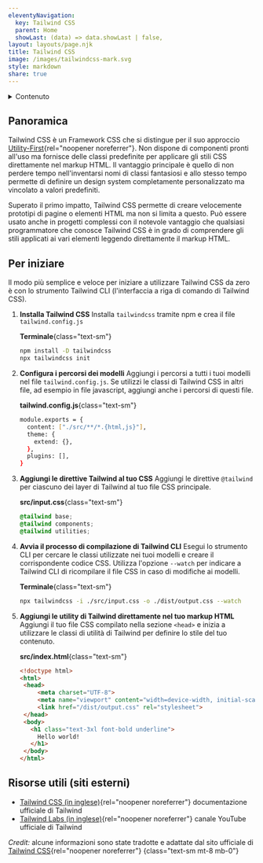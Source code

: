```yaml
---
eleventyNavigation:
  key: Tailwind CSS
  parent: Home
  showLast: (data) => data.showLast | false,
layout: layouts/page.njk
title: Tailwind CSS
image: /images/tailwindcss-mark.svg
style: markdown
share: true
---
```

<details>
<summary>
Contenuto
</summary>

- [Panoramica](#panoramica)
- [Per iniziare](#per-iniziare)
- [Risorse utili](<#risorse-utili-(siti-esterni)>)

</details>

## Panoramica

Tailwind CSS è un Framework CSS che si distingue per il suo approccio [Utility-First](https://tailwindcss.com/docs/utility-first){rel="noopener noreferrer"}. Non dispone di componenti pronti all'uso ma fornisce delle classi predefinite per applicare gli stili CSS direttamente nel markup HTML. Il vantaggio principale è quello di non perdere tempo nell'inventarsi nomi di classi fantasiosi e allo stesso tempo permette di definire un design system completamente personalizzato ma vincolato a valori predefiniti.

Superato il primo impatto, Tailwind CSS permette di creare velocemente prototipi di pagine o elementi HTML ma non si limita a questo. Può essere usato anche in progetti complessi con il notevole vantaggio che qualsiasi programmatore che conosce Tailwind CSS è in grado di comprendere gli stili applicati ai vari elementi leggendo direttamente il markup HTML.

## Per iniziare

Il modo più semplice e veloce per iniziare a utilizzare Tailwind CSS da zero è con lo strumento Tailwind CLI (l'interfaccia a riga di comando di Tailwind CSS).

1. **Installa Tailwind CSS**
Installa `tailwindcss` tramite npm e crea il file `tailwind.config.js`

   **Terminale**{class="text-sm"}

   ```bash
   npm install -D tailwindcss
   npx tailwindcss init
   ```

2. **Configura i percorsi dei modelli**
Aggiungi i percorsi a tutti i tuoi modelli nel file `tailwind.config.js`. Se utilizzi le classi di Tailwind CSS in altri file, ad esempio in file javascript, aggiungi anche i percorsi di questi file.

   **tailwind.config.js**{class="text-sm"}

   ```bash
   module.exports = {
     content: ["./src/**/*.{html,js}"],
     theme: {
       extend: {},
     },
     plugins: [],
   }
   ```

3. **Aggiungi le direttive Tailwind al tuo CSS**
Aggiungi le direttive `@tailwind` per ciascuno dei layer di Tailwind al tuo file CSS principale.

   **src/input.css**{class="text-sm"}

   ```css
   @tailwind base;
   @tailwind components;
   @tailwind utilities;
   ```

4. **Avvia il processo di compilazione di Tailwind CLI**
Esegui lo strumento CLI per cercare le classi utilizzate nei tuoi modelli e creare il corrispondente codice CSS. Utilizza l'opzione `--watch` per indicare a Tailwind CLI di ricompilare il file CSS in caso di modifiche ai modelli.

   **Terminale**{class="text-sm"}

   ```bash
   npx tailwindcss -i ./src/input.css -o ./dist/output.css --watch
   ```

5. **Aggiungi le utility di Tailwind direttamente nel tuo markup HTML**
Aggiungi il tuo file CSS compilato nella sezione `<head>` e inizia a utilizzare le classi di utilità di Tailwind per definire lo stile del tuo contenuto.

   **src/index.html**{class="text-sm"}

   ```html
   <!doctype html>
   <html>
    <head>
        <meta charset="UTF-8">
        <meta name="viewport" content="width=device-width, initial-scale=1.0">
        <link href="/dist/output.css" rel="stylesheet">
    </head>
    <body>
      <h1 class="text-3xl font-bold underline">
        Hello world!
      </h1>
    </body>
   </html>
   ```

## Risorse utili (siti esterni)

- [Tailwind CSS (in inglese)](https://tailwindcss.com/docs){rel="noopener noreferrer"} documentazione ufficiale di Tailwind
- [Tailwind Labs (in inglese)](https://www.youtube.com/tailwindlabs){rel="noopener noreferrer"} canale YouTube ufficiale di Tailwind

_Credit:_ alcune informazioni sono state tradotte e adattate dal sito ufficiale di [Tailwind CSS](https://tailwindcss.com/){rel="noopener noreferrer"}
{class="text-sm mt-8 mb-0"}
